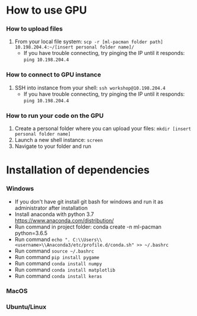 
# How to use GPU

### How to upload files
1. From your local file system:
`scp -r [ml-pacman folder path] 10.198.204.4:~/[insert personal folder name]/`
    - If you have trouble connecting, try pinging the IP until it responds:
    `ping 10.198.204.4`


### How to connect to GPU instance
1. SSH into instance from your shell: `ssh workshop@10.198.204.4`
    - If you have trouble connecting, try pinging the IP until it responds:
    `ping 10.198.204.4`

### How to run your code on the GPU
1. Create a personal folder where you can upload your files:
`mkdir [insert personal folder name]`
2. Launch a new shell instance: `screen`
3. Navigate to your folder and run

# Installation of dependencies

### Windows
* If you don't have git install git bash for windows and run it as administrator after installation
* Install anaconda with python 3.7 https://www.anaconda.com/distribution/
* Run command in project folder: conda create -n ml-pacman python=3.6.5
* Run command ```echo ". C:\\Users\\<username>\\Anaconda3/etc/profile.d/conda.sh" >> ~/.bashrc```
* Run command ```source ~/.bashrc```
* Run command ```pip install pygame```
* Run command ```conda install numpy```
* Run command ```conda install matplotlib```
* Run command ```conda install keras```
    
### MacOS

### Ubuntu/Linux
